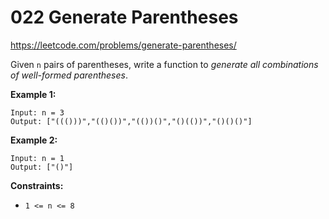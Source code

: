 ﻿# 022 Generate Parentheses

https://leetcode.com/problems/generate-parentheses/

Given `n` pairs of parentheses, write a function to *generate all combinations of well-formed parentheses*.

**Example 1:**

```
Input: n = 3
Output: ["((()))","(()())","(())()","()(())","()()()"]

```

**Example 2:**

```
Input: n = 1
Output: ["()"]

```

**Constraints:**

-   `1 <= n <= 8`
